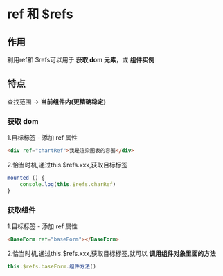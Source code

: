 # ref 和 $refs

## 作用

利用ref和 $refs可以用于 **获取 dom 元素**，或 **组件实例**

## 特点

查找范围 → **当前组件内(更精确稳定)**

### 获取 dom

1.目标标签 - 添加 ref 属性

```html
<div ref="chartRef">我是渲染图表的容器</div>
```

2.恰当时机,通过this.$refs.xxx,获取目标标签

```js
mounted () {
	console.log(this.$refs.charRef)
}
```

### 获取组件

1.目标标签 - 添加 ref 属性

```html
<BaseForm ref="baseForm"></BaseForm>
```

2.恰当时机,通过this.$refs.xxx,获取目标标签,就可以 **调用组件对象里面的方法**

```js
this.$refs.baseForm.组件方法()
```
